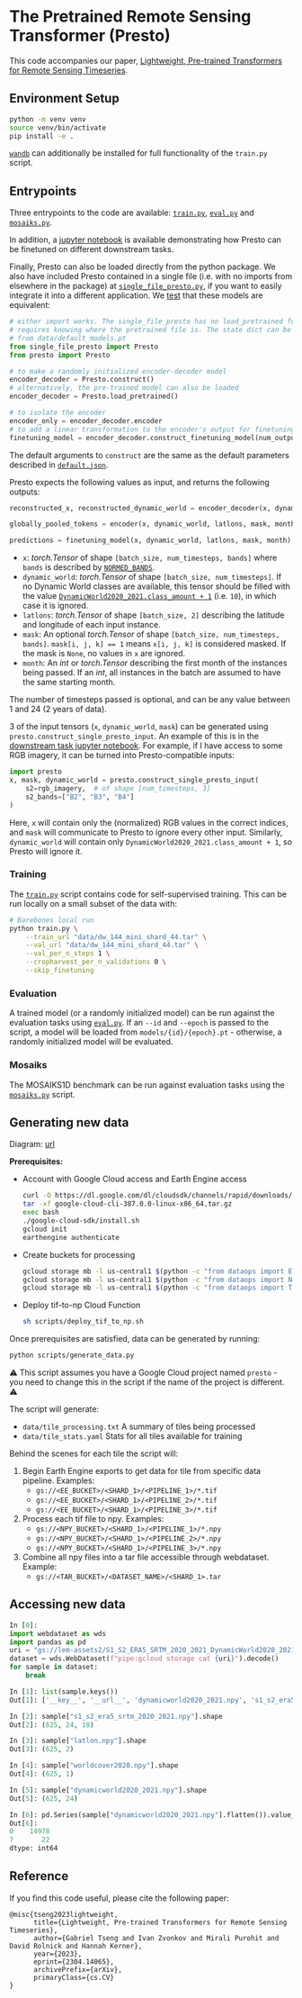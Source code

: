 # The Pretrained Remote Sensing Transformer (Presto)

This code accompanies our paper, [Lightweight, Pre-trained Transformers for Remote Sensing Timeseries](https://arxiv.org/abs/2304.14065).

## Environment Setup
```bash
python -m venv venv
source venv/bin/activate
pip install -e .
```
[`wandb`](https://pypi.org/project/wandb/) can additionally be installed for full functionality of the `train.py` script.

## Entrypoints

Three entrypoints to the code are available: [`train.py`](train.py), [`eval.py`](eval.py) and [`mosaiks.py`](mosaiks.py).

In addition, a [jupyter notebook](downstream_task_demo.ipynb) is available demonstrating how Presto can be finetuned on different downstream tasks.

Finally, Presto can also be loaded directly from the python package.
We also have included Presto contained in a single file (i.e. with no imports from elsewhere in the package) at [`single_file_presto.py`](single_file_presto.py), if you want to easily integrate it into a different application.
We [test](tests/test_presto.py) that these models are equivalent:
```python
# either import works. The single_file_presto has no load_pretrained function, since this
# requires knowing where the pretrained file is. The state dict can be loaded directly
# from data/default_models.pt
from single_file_presto import Presto
from presto import Presto

# to make a randomly initialized encoder-decoder model
encoder_decoder = Presto.construct()
# alternatively, the pre-trained model can also be loaded
encoder_decoder = Presto.load_pretrained()

# to isolate the encoder
encoder_only = encoder_decoder.encoder
# to add a linear transformation to the encoder's output for finetuning
finetuning_model = encoder_decoder.construct_finetuning_model(num_outputs=1, regression=True)
```
The default arguments to `construct` are the same as the default parameters described in [`default.json`](presto/config/default.json).

Presto expects the following values as input, and returns the following outputs:
```python
reconstructed_x, reconstructed_dynamic_world = encoder_decoder(x, dynamic_world, latlons, mask, month)

globally_pooled_tokens = encoder(x, dynamic_world, latlons, mask, month, eval_task=True)

predictions = finetuning_model(x, dynamic_world, latlons, mask, month)
```
- `x`: *torch.Tensor* of shape `[batch_size, num_timesteps, bands]` where `bands` is described by [`NORMED_BANDS`](presto/dataops/pipelines/s1_s2_era5_srtm.py).
- `dynamic_world`: *torch.Tensor* of shape `[batch_size, num_timesteps]`. If no Dynamic World classes are available, this tensor should be filled with the value [`DynamicWorld2020_2021.class_amount + 1`](presto/dataops/pipelines/dynamicworld.py) (i.e. `10`), in which case it is ignored.
- `latlons`: *torch.Tensor* of shape `[batch_size, 2]` describing the latitude and longitude of each input instance.
- `mask`: An optional *torch.Tensor* of shape `[batch_size, num_timesteps, bands]`. `mask[i, j, k] == 1` means `x[i, j, k]` is considered masked. If the mask is `None`, no values in `x` are ignored.
- `month`: An *int* or *torch.Tensor* describing the first month of the instances being passed. If an *int*, all instances in the batch are assumed to have the same starting month.

The number of timesteps passed is optional, and can be any value between 1 and 24 (2 years of data).

3 of the input tensors (`x`, `dynamic_world`, `mask`) can be generated using `presto.construct_single_presto_input`.
An example of this is in the [downstream task jupyter notebook](downstream_task_demo.ipynb).
For example, if I have access to some RGB imagery, it can be turned into Presto-compatible inputs:

```python
import presto
x, mask, dynamic_world = presto.construct_single_presto_input(
    s2=rgb_imagery,  # of shape [num_timesteps, 3]
    s2_bands=["B2", "B3", "B4"]
)
```
Here, `x` will contain only the (normalized) RGB values in the correct indices, and `mask` will communicate to Presto to ignore every other input.
Similarly, `dynamic_world` will contain only `DynamicWorld2020_2021.class_amount + 1`, so Presto will ignore it.

### Training

The [`train.py`](train.py) script contains code for self-supervised training. This can be run locally on a small subset of the data with:

```bash
# Barebones local run
python train.py \
    --train_url "data/dw_144_mini_shard_44.tar" \
    --val_url "data/dw_144_mini_shard_44.tar" \
    --val_per_n_steps 1 \
    --cropharvest_per_n_validations 0 \
    --skip_finetuning
```

### Evaluation

A trained model (or a randomly initialized model) can be run against the evaluation tasks using [`eval.py`](eval.py). If an `--id` and `--epoch` is passed to the script, a model will be loaded from `models/{id}/{epoch}.pt` - otherwise, a randomly initialized model will be evaluated.

### Mosaiks

The MOSAIKS1D benchmark can be run against evaluation tasks using the [`mosaiks.py`](mosaiks.py) script.

## Generating new data

Diagram: [url](https://docs.google.com/presentation/d/1rxUXdSmKtfHSusBFzG3Apx-pLR0UE9oVIOaEB997bAM/edit?usp=sharing)

**Prerequisites:**
- Account with Google Cloud access and Earth Engine access
    ```bash
    curl -O https://dl.google.com/dl/cloudsdk/channels/rapid/downloads/google-cloud-cli-387.0.0-linux-x86_64.tar.gz
    tar -xf google-cloud-cli-387.0.0-linux-x86_64.tar.gz
    exec bash
    ./google-cloud-sdk/install.sh
    gcloud init
    earthengine authenticate
    ```
- Create buckets for processing
    ```bash
    gcloud storage mb -l us-central1 $(python -c "from dataops import EE_BUCKET; print(EE_BUCKET)")
    gcloud storage mb -l us-central1 $(python -c "from dataops import NPY_BUCKET; print(NPY_BUCKET)")
    gcloud storage mb -l us-central1 $(python -c "from dataops import TAR_BUCKET; print(TAR_BUCKET)")
    ```
- Deploy tif-to-np Cloud Function
    ```bash
    sh scripts/deploy_tif_to_np.sh
    ```
Once prerequisites are satisfied, data can be generated by running:
```bash
python scripts/generate_data.py
```
⚠️ This script assumes you have a Google Cloud project named ``presto`` - you need to change this in the script if the name of the project is different. ⚠️

The script will generate:
- `data/tile_processing.txt` A summary of tiles being processed
- `data/tile_stats.yaml` Stats for all tiles available for training

Behind the scenes for each tile the script will:
1. Begin Earth Engine exports to get data for tile from specific data pipeline. Examples:
    - `gs://<EE_BUCKET>/<SHARD_1>/<PIPELINE_1>/*.tif`
    - `gs://<EE_BUCKET>/<SHARD_1>/<PIPELINE_2>/*.tif`
    - `gs://<EE_BUCKET>/<SHARD_1>/<PIPELINE_3>/*.tif`
2. Process each tif file to npy. Examples:
    - `gs://<NPY_BUCKET>/<SHARD_1>/<PIPELINE_1>/*.npy`
    - `gs://<NPY_BUCKET>/<SHARD_1>/<PIPELINE_2>/*.npy`
    - `gs://<NPY_BUCKET>/<SHARD_1>/<PIPELINE_3>/*.npy`
3. Combine all npy files into a tar file accessible through webdataset. Example:
    - `gs://<TAR_BUCKET>/<DATASET_NAME>/<SHARD_1>.tar`

## Accessing new data
```python
In [0]:
import webdataset as wds
import pandas as pd
uri = "gs://lem-assets2/S1_S2_ERA5_SRTM_2020_2021_DynamicWorld2020_2021_tars/dw_144_shard_0.tar"
dataset = wds.WebDataset(f"pipe:gcloud storage cat {uri}").decode()
for sample in dataset:
    break

In [1]: list(sample.keys())
Out[1]: ['__key__', '__url__', 'dynamicworld2020_2021.npy', 's1_s2_era5_srtm_2020_2021.npy', 'worldcover2020.npy']

In [2]: sample["s1_s2_era5_srtm_2020_2021.npy"].shape
Out[2]: (625, 24, 18)

In [3]: sample["latlon.npy"].shape
Out[3]: (625, 2)

In [4]: sample["worldcover2020.npy"].shape
Out[4]: (625, 1)

In [5]: sample["dynamicworld2020_2021.npy"].shape
Out[5]: (625, 24)

In [6]: pd.Series(sample["dynamicworld2020_2021.npy"].flatten()).value_counts()
Out[6]:
0    14978
7       22
dtype: int64

```

## Reference
If you find this code useful, please cite the following paper:
```
@misc{tseng2023lightweight,
      title={Lightweight, Pre-trained Transformers for Remote Sensing Timeseries},
      author={Gabriel Tseng and Ivan Zvonkov and Mirali Purohit and David Rolnick and Hannah Kerner},
      year={2023},
      eprint={2304.14065},
      archivePrefix={arXiv},
      primaryClass={cs.CV}
}
```
